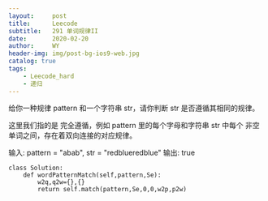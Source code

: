 ```yaml
---
layout:     post
title:      Leecode
subtitle:   291 单词规律II
date:       2020-02-20
author:     WY
header-img: img/post-bg-ios9-web.jpg
catalog: true
tags:
    - Leecode_hard
    - 递归
---
```


给你一种规律 pattern 和一个字符串 str，请你判断 str 是否遵循其相同的规律。

这里我们指的是 完全遵循，例如 pattern 里的每个字母和字符串 str 中每个 非空 单词之间，存在着双向连接的对应规律。

输入: pattern = "abab", str = "redblueredblue"
输出: true

```
class Solution:
    def wordPatternMatch(self,pattern,Se):
        w2q,q2w={},{}
        return self.match(pattern,Se,0,0,w2p,p2w)
```
